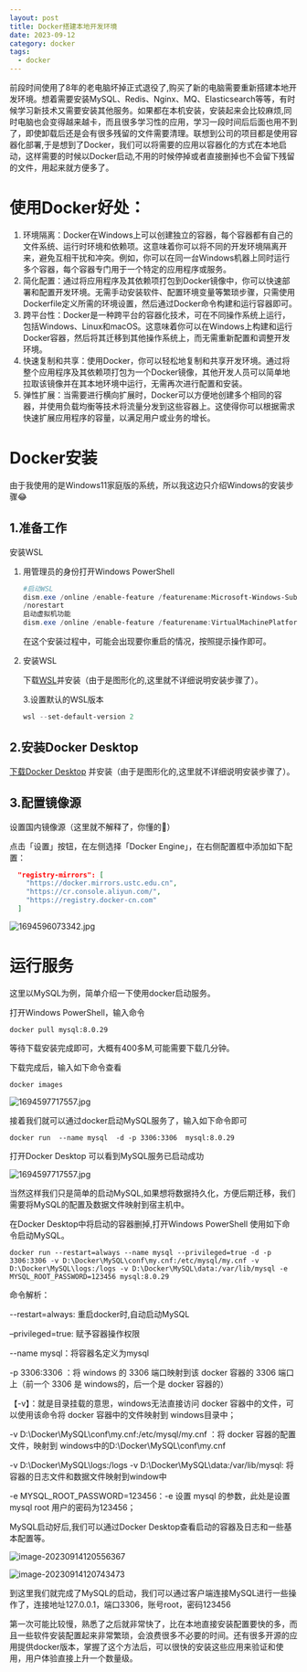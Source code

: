 ```yaml
---
layout: post
title: Docker搭建本地开发环境
date: 2023-09-12 
category: docker
tags:
  - docker
---
```


 前段时间使用了8年的老电脑坏掉正式退役了,购买了新的电脑需要重新搭建本地开发环境。想着需要安装MySQL、Redis、Nginx、MQ、Elasticsearch等等，有时候学习新技术又需要安装其他服务。如果都在本机安装，安装起来会比较麻烦,同时电脑也会变得越来越卡，而且很多学习性的应用，学习一段时间后后面也用不到了，即使卸载后还是会有很多残留的文件需要清理。联想到公司的项目都是使用容器化部署,于是想到了Docker，我们可以将需要的应用以容器化的方式在本地启动，这样需要的时候以Docker启动,不用的时候停掉或者直接删掉也不会留下残留的文件，用起来就方便多了。

# 使用Docker好处：

1. 环境隔离：Docker在Windows上可以创建独立的容器，每个容器都有自己的文件系统、运行时环境和依赖项。这意味着你可以将不同的开发环境隔离开来，避免互相干扰和冲突。例如，你可以在同一台Windows机器上同时运行多个容器，每个容器专门用于一个特定的应用程序或服务。
2. 简化配置：通过将应用程序及其依赖项打包到Docker镜像中，你可以快速部署和配置开发环境。无需手动安装软件、配置环境变量等繁琐步骤，只需使用Dockerfile定义所需的环境设置，然后通过Docker命令构建和运行容器即可。
3. 跨平台性：Docker是一种跨平台的容器化技术，可在不同操作系统上运行，包括Windows、Linux和macOS。这意味着你可以在Windows上构建和运行Docker容器，然后将其迁移到其他操作系统上，而无需重新配置和调整开发环境。
4. 快速复制和共享：使用Docker，你可以轻松地复制和共享开发环境。通过将整个应用程序及其依赖项打包为一个Docker镜像，其他开发人员可以简单地拉取该镜像并在其本地环境中运行，无需再次进行配置和安装。
5. 弹性扩展：当需要进行横向扩展时，Docker可以方便地创建多个相同的容器，并使用负载均衡等技术将流量分发到这些容器上。这使得你可以根据需求快速扩展应用程序的容量，以满足用户或业务的增长。

# Docker安装

由于我使用的是Windows11家庭版的系统，所以我这边只介绍Windows的安装步骤😂

## 1.准备工作

安装WSL

1. 用管理员的身份打开Windows PowerShell

   ```powershell
   #启动WSL
   dism.exe /online /enable-feature /featurename:Microsoft-Windows-Subsystem-Linux /all
   /norestart
   启动虚拟机功能
   dism.exe /online /enable-feature /featurename:VirtualMachinePlatform /all /norestart
   ```

   在这个安装过程中，可能会出现要你重启的情况，按照提示操作即可。

2. 安装WSL

   下载[WSL](https://wslstorestorage.blob.core.windows.net/wslblob/wsl_update_x64.msi)并安装（由于是图形化的,这里就不详细说明安装步骤了）。

   3.设置默认的WSL版本

   ```powershell
   wsl --set-default-version 2
   ```

## 2.安装Docker Desktop

[下载Docker Desktop](https://www.docker.com/) 并安装（由于是图形化的,这里就不详细说明安装步骤了）。

## 3.配置镜像源

设置国内镜像源（这里就不解释了，你懂的🤫）

点击「设置」按钮，在左侧选择「Docker Engine」，在右侧配置框中添加如下配置：
```json
  "registry-mirrors": [
    "https://docker.mirrors.ustc.edu.cn",
    "https://cr.console.aliyun.com/",
    "https://registry.docker-cn.com"
  ]
```

![1694596073342.jpg](/assets/img/1694596073342.jpg)

# 运行服务

这里以MySQL为例，简单介绍一下使用docker启动服务。

打开Windows PowerShell，输入命令

```shell
docker pull mysql:8.0.29
```

等待下载安装完成即可，大概有400多M,可能需要下载几分钟。

下载完成后，输入如下命令查看

```shell
docker images
```

![1694597717557.jpg](/assets/img/1694597717557.jpg)

接着我们就可以通过docker启动MySQL服务了，输入如下命令即可

```
docker run  --name mysql  -d -p 3306:3306  mysql:8.0.29
```

打开Docker Desktop 可以看到MySQL服务已启动成功

![1694597717557.jpg](/assets/img/1694597717557.jpg)

当然这样我们只是简单的启动MySQL,如果想将数据持久化，方便后期迁移，我们需要将MySQL的配置及数据文件映射到宿主机中。

在Docker Desktop中将启动的容器删掉,打开Windows PowerShell 使用如下命令启动MySQL。

```shell
docker run --restart=always --name mysql --privileged=true -d -p 3306:3306 -v D:\Docker\MySQL\conf\my.cnf:/etc/mysql/my.cnf -v D:\Docker\MySQL\logs:/logs -v D:\Docker\MySQL\data:/var/lib/mysql -e MYSQL_ROOT_PASSWORD=123456 mysql:8.0.29
```

命令解析：

 --restart=always: 重启docker时,自动启动MySQL

–privileged=true: 赋予容器操作权限

--name mysql：将容器名定义为mysql

 -p 3306:3306 ：将 windows 的 3306 端口映射到该 docker 容器的 3306 端口上（前一个 3306 是 windows的，后一个是 docker 容器的）

【-v】：就是目录挂载的意思，windows无法直接访问 docker 容器中的文件，可以使用该命令将 docker 容器中的文件映射到 windows目录中；

-v D:\Docker\MySQL\conf\my.cnf:/etc/mysql/my.cnf ：将 docker 容器的配置文件，映射到 windows中的D:\Docker\MySQL\conf\my.cnf

-v D:\Docker\MySQL\logs:/logs -v D:\Docker\MySQL\data:/var/lib/mysql:  将容器的日志文件和数据文件映射到window中

-e MYSQL_ROOT_PASSWORD=123456：-e 设置 mysql 的参数，此处是设置 mysql root 用户的密码为123456；

MySQL启动好后,我们可以通过Docker Desktop查看启动的容器及日志和一些基本配置等。

![image-20230914120556367](/assets/img/image-20230914120556367.png)

![image-20230914120743473](/assets/img/image-20230914120743473.png)

到这里我们就完成了MySQL的启动，我们可以通过客户端连接MySQL进行一些操作了，连接地址127.0.0.1，端口3306，账号root，密码123456



第一次可能比较慢，熟悉了之后就非常快了，比在本地直接安装配置要快的多，而且一些软件安装配置起来非常繁琐，会浪费很多不必要的时间。还有很多开源的应用提供docker版本，掌握了这个方法后，可以很快的安装这些应用来验证和使用，用户体验直接上升一个数量级。